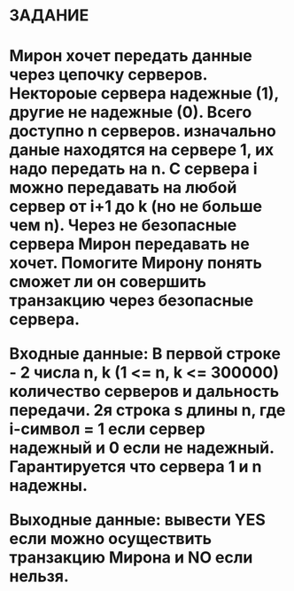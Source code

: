 ﻿# ЗАДАНИЕ

<h1>Мирон хочет передать данные через цепочку серверов. Нектороые сервера надежные (1), другие не надежные (0). Всего доступно n серверов. изначально даные находятся на сервере 1, их надо передать на n. С сервера i можно передавать на любой сервер от i+1 до k (но не больше чем n). Через не безопасные сервера Мирон передавать не хочет. Помогите Мирону понять сможет ли он совершить транзакцию через безопасные сервера.

Входные данные: В первой строке - 2 числа n, k (1 <= n, k <= 300000) количество серверов и дальность передачи.
2я строка s длины n, где i-символ = 1 если сервер надежный и 0 если не надежный.
Гарантируется что сервера 1 и n надежны.

Выходные данные: вывести YES если можно осуществить транзакцию Мирона и NO если нельзя.</h1>
